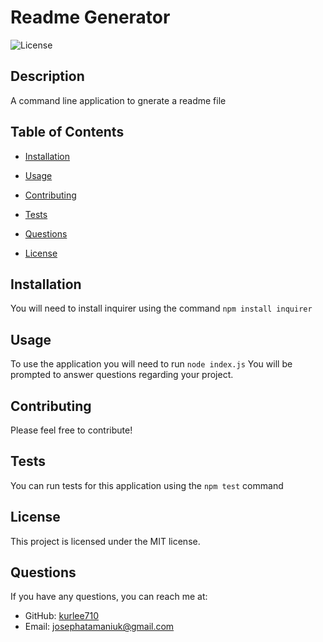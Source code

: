 # Readme Generator

![License](https://img.shields.io/badge/license-MIT-blue.svg)

## Description
A command line application to gnerate a readme file

## Table of Contents
* [Installation](#installation)
* [Usage](#usage)
* [Contributing](#contributing)
* [Tests](#tests)
* [Questions](#questions)

* [License](#license)


## Installation
You will need to install inquirer using the command ````npm install inquirer````

## Usage
To use the application you will need to run ````node index.js```` You will be prompted to answer questions regarding your project.

## Contributing
Please feel free to contribute!

## Tests
You can run tests for this application using the ````npm test```` command

## License

This project is licensed under the MIT license.

## Questions
If you have any questions, you can reach me at:
- GitHub: [kurlee710](https://github.com/kurlee710)
- Email: [josephatamaniuk@gmail.com](mailto:josephatamaniuk@gmail.com)
